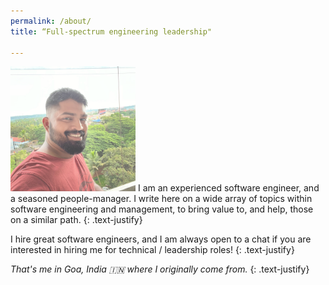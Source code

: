 ```yaml
---
permalink: /about/
title: “Full-spectrum engineering leadership"

---
```


<img alt-text="Cajetan's profile photo" src="/assets/images/bio-photo.jpg" width="200" height="200" style="opacity:0.7;" class="align-left"/>
I am an experienced software engineer, and a seasoned people-manager. I write here on a wide array of topics within software engineering and management, to bring value to, and help, those on a similar path.
{: .text-justify}

I hire great software engineers, and I am always open to a chat if you are interested in hiring me for technical / leadership roles!
{: .text-justify}

*That's me in Goa, India 🇮🇳 where I originally come from.*
{: .text-justify}